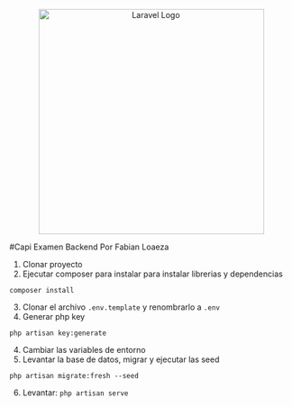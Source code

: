 <p align="center"><a href="https://laravel.com" target="_blank"><img src="https://raw.githubusercontent.com/laravel/art/master/logo-lockup/5%20SVG/2%20CMYK/1%20Full%20Color/laravel-logolockup-cmyk-red.svg" width="400" alt="Laravel Logo"></a></p>


#Capi Examen Backend Por Fabian Loaeza
1. Clonar proyecto
2. Ejecutar composer para instalar para instalar librerias y dependencias 
``` 
composer install 
```
3. Clonar el archivo ``` .env.template ``` y renombrarlo a ``` .env ```
4. Generar php key
``` 
php artisan key:generate
```
4. Cambiar las variables de entorno
5. Levantar la base de datos, migrar y ejecutar las seed
```
php artisan migrate:fresh --seed
```
6. Levantar: ``` php artisan serve ``` 
